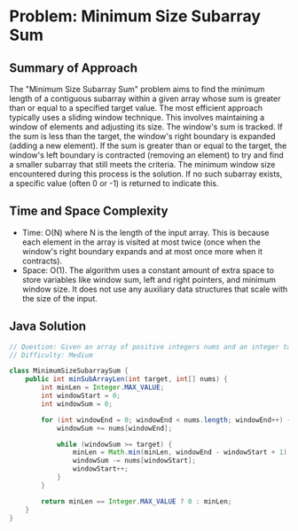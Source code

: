 # Problem: Minimum Size Subarray Sum

## Summary of Approach

The "Minimum Size Subarray Sum" problem aims to find the minimum length of a contiguous subarray within a given array whose sum is greater than or equal to a specified target value.  The most efficient approach typically uses a sliding window technique.  This involves maintaining a window of elements and adjusting its size.  The window's sum is tracked.  If the sum is less than the target, the window's right boundary is expanded (adding a new element). If the sum is greater than or equal to the target, the window's left boundary is contracted (removing an element) to try and find a smaller subarray that still meets the criteria. The minimum window size encountered during this process is the solution.  If no such subarray exists, a specific value (often 0 or -1) is returned to indicate this.


## Time and Space Complexity
- Time: O(N) where N is the length of the input array. This is because each element in the array is visited at most twice (once when the window's right boundary expands and at most once more when it contracts).
- Space: O(1). The algorithm uses a constant amount of extra space to store variables like window sum, left and right pointers, and minimum window size.  It does not use any auxiliary data structures that scale with the size of the input.

## Java Solution
```java
// Question: Given an array of positive integers nums and an integer target, return the minimum length of a subarray whose sum is greater than or equal to target. If no such subarray exists, return 0 instead.
// Difficulty: Medium

class MinimumSizeSubarraySum {
    public int minSubArrayLen(int target, int[] nums) {
        int minLen = Integer.MAX_VALUE;
        int windowStart = 0;
        int windowSum = 0;

        for (int windowEnd = 0; windowEnd < nums.length; windowEnd++) {
            windowSum += nums[windowEnd];

            while (windowSum >= target) {
                minLen = Math.min(minLen, windowEnd - windowStart + 1);
                windowSum -= nums[windowStart];
                windowStart++;
            }
        }

        return minLen == Integer.MAX_VALUE ? 0 : minLen;
    }
}
```